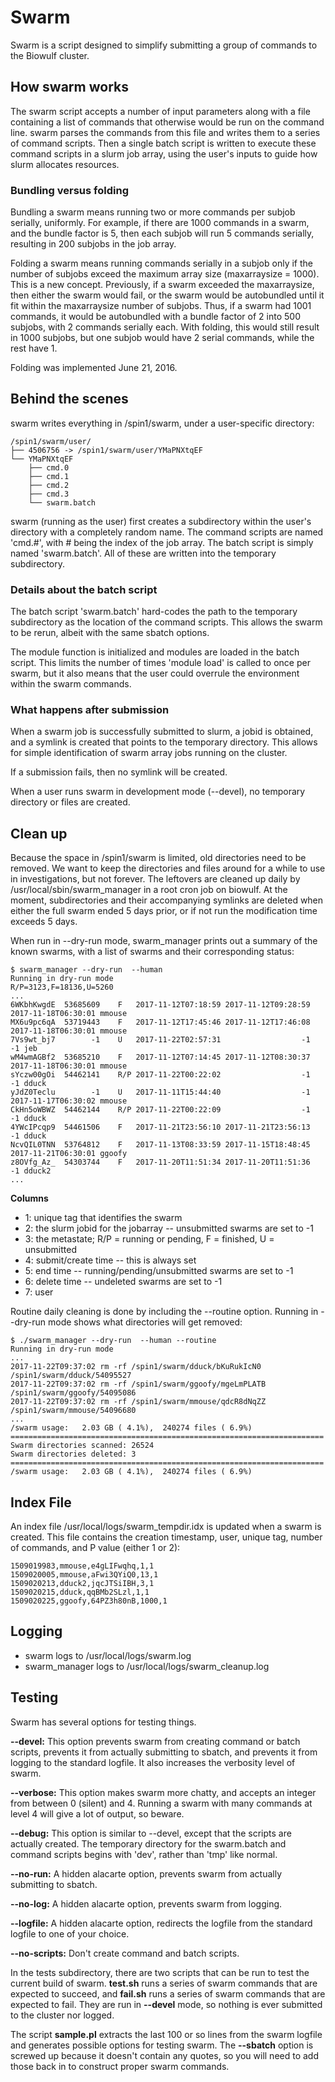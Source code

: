 # Swarm

Swarm is a script designed to simplify submitting a group of commands to the Biowulf cluster. 

## How swarm works

The swarm script accepts a number of input parameters along with a file containing a list of commands that otherwise would be run on the command line.  swarm parses the commands from this file and writes them to a series of command scripts.  Then a single batch script is written to execute these command scripts in a slurm job array, using the user's inputs to guide how slurm allocates resources.

### Bundling versus folding

Bundling a swarm means running two or more commands per subjob serially, uniformly.  For example, if there are 1000 commands in a swarm, and the bundle factor is 5, then each subjob will run 5 commands serially, resulting in 200 subjobs in the job array.

Folding a swarm means running commands serially in a subjob only if the number of subjobs exceed the maximum array size (maxarraysize = 1000).  This is a new concept.  Previously, if a swarm exceeded the maxarraysize, then either the swarm would fail, or the swarm would be autobundled until it fit within the maxarraysize number of subjobs.  Thus, if a swarm had 1001 commands, it would be autobundled with a bundle factor of 2 into 500 subjobs, with 2 commands serially each.  With folding, this would still result in 1000 subjobs, but one subjob would have 2 serial commands, while the rest have 1.

Folding was implemented June 21, 2016.

## Behind the scenes

swarm writes everything in /spin1/swarm, under a user-specific directory:

```
/spin1/swarm/user/
├── 4506756 -> /spin1/swarm/user/YMaPNXtqEF
└── YMaPNXtqEF
    ├── cmd.0
    ├── cmd.1
    ├── cmd.2
    ├── cmd.3
    └── swarm.batch
```

swarm (running as the user) first creates a subdirectory within the user's directory with a completely random name.  The command scripts are named 'cmd.#', with # being the index of the job array.  The batch script is simply named 'swarm.batch'.  All of these are written into the temporary subdirectory.

### Details about the batch script

The batch script 'swarm.batch' hard-codes the path to the temporary subdirectory as the location of the command scripts.  This allows the swarm to be rerun, albeit with the same sbatch options.

The module function is initialized and modules are loaded in the batch script.  This limits the number of times 'module load' is called to once per swarm, but it also means that the user could overrule the environment within the swarm commands.

### What happens after submission

When a swarm job is successfully submitted to slurm, a jobid is obtained, and a symlink is created that points to the temporary directory.  This allows for simple identification of swarm array jobs running on the cluster.

If a submission fails, then no symlink will be created.

When a user runs swarm in development mode (--devel), no temporary directory or files are created. 

## Clean up

Because the space in /spin1/swarm is limited, old directories need to be removed.  We want to keep the directories and files around for a while to use in investigations, but not forever.  The leftovers are cleaned up daily by /usr/local/sbin/swarm_manager in a root cron job on biowulf.  At the moment, subdirectories and their accompanying symlinks are deleted when either the full swarm ended 5 days prior, or if not run the modification time exceeds 5 days.

When run in --dry-run mode, swarm_manager prints out a summary of the known swarms, with a list of swarms and their corresponding status:

```
$ swarm_manager --dry-run  --human
Running in dry-run mode
R/P=3123,F=18136,U=5260
...
6WKbhKwgdE	53685609	F	2017-11-12T07:18:59	2017-11-12T09:28:59	2017-11-18T06:30:01	mmouse
MX6u9pc6qA	53719443	F	2017-11-12T17:45:46	2017-11-12T17:46:08	2017-11-18T06:30:01	mmouse
7Vs9wt_bj7	      -1	U	2017-11-22T02:57:31	                 -1	                 -1	jeb
wM4wmAGBf2	53685210	F	2017-11-12T07:14:45	2017-11-12T08:30:37	2017-11-18T06:30:01	mmouse
sYczw00gOi	54462141	R/P	2017-11-22T00:22:02	                 -1	                 -1	dduck
yJdZ0Teclu	      -1	U	2017-11-11T15:44:40	                 -1	2017-11-17T06:30:02	mmouse
CkHn5oWBWZ	54462144	R/P	2017-11-22T00:22:09	                 -1	                 -1	dduck
4YWcIPcqp9	54461506	F	2017-11-21T23:56:10	2017-11-21T23:56:13	                 -1	dduck
NcvQIL0TNN	53764812	F	2017-11-13T08:33:59	2017-11-15T18:48:45	2017-11-21T06:30:01	ggoofy
z8OVfg_Az_	54303744	F	2017-11-20T11:51:34	2017-11-20T11:51:36	                 -1	dduck2
...
```
**Columns**
* 1: unique tag that identifies the swarm
* 2: the slurm jobid for the jobarray -- unsubmitted swarms are set to -1
* 3: the metastate; R/P = running or pending, F = finished, U = unsubmitted
* 4: submit/create time -- this is always set
* 5: end time -- running/pending/unsubmitted swarms are set to -1
* 6: delete time -- undeleted swarms are set to -1
* 7: user

Routine daily cleaning is done by including the --routine option.  Running in --dry-run mode shows what directories will get removed:

```
$ ./swarm_manager --dry-run  --human --routine
Running in dry-run mode
...
2017-11-22T09:37:02	rm -rf /spin1/swarm/dduck/bKuRukIcN0 /spin1/swarm/dduck/54095527
2017-11-22T09:37:02	rm -rf /spin1/swarm/ggoofy/mgeLmPLATB /spin1/swarm/ggoofy/54095086
2017-11-22T09:37:02	rm -rf /spin1/swarm/mmouse/qdcR8dNqZZ /spin1/swarm/mmouse/54096680
...
/swarm usage:   2.03 GB ( 4.1%),  240274 files ( 6.9%)
======================================================================
Swarm directories scanned: 26524
Swarm directories deleted: 3
======================================================================
/swarm usage:   2.03 GB ( 4.1%),  240274 files ( 6.9%)
```
## Index File

An index file /usr/local/logs/swarm_tempdir.idx is updated when a swarm is created.  This file contains the creation timestamp, user, unique tag, number of commands, and P value (either 1 or 2):

```
1509019983,mmouse,e4gLIFwqhq,1,1
1509020005,mmouse,aFwi3QYiQ0,13,1
1509020213,dduck2,jqcJTSiIBH,3,1
1509020215,dduck,qqBMb2SLzl,1,1
1509020225,ggoofy,64PZ3h80nB,1000,1
```

## Logging

* swarm logs to /usr/local/logs/swarm.log
* swarm_manager logs to /usr/local/logs/swarm_cleanup.log

## Testing

Swarm has several options for testing things.

**--devel:** This option prevents swarm from creating command or batch scripts, prevents it from actually submitting to sbatch, and prevents it from logging to the standard logfile.  It also increases the verbosity level of swarm.

**--verbose:** This option makes swarm more chatty, and accepts an integer from between 0 (silent) and 4.  Running a swarm with many commands at level 4 will give a lot of output, so beware.

**--debug:** This option is similar to --devel, except that the scripts are actually created.  The temporary directory for the swarm.batch and command scripts begins with 'dev', rather than 'tmp' like normal.

**--no-run:** A hidden alacarte option, prevents swarm from actually submitting to sbatch.

**--no-log:** A hidden alacarte option, prevents swarm from logging.

**--logfile:** A hidden alacarte option, redirects the logfile from the standard logfile to one of your choice.

**--no-scripts:** Don't create command and batch scripts.

In the tests subdirectory, there are two scripts that can be run to test the current build of swarm.  **test.sh** runs a series of swarm commands that are expected to succeed, and **fail.sh** runs a series of swarm commands that are expected to fail.  They are run in **--devel** mode, so nothing is ever submitted to the cluster nor logged.

The script **sample.pl** extracts the last 100 or so lines from the swarm logfile and generates possible options for testing swarm.  The **--sbatch** option is screwed up because it doesn't contain any quotes, so you will need to add those back in to construct proper swarm commands.
